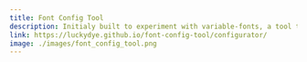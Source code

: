 ```yaml
---
title: Font Config Tool
description: Initialy built to experiment with variable-fonts, a tool to experiment with different font combinations.
link: https://luckydye.github.io/font-config-tool/configurator/
image: ./images/font_config_tool.png
---
```


